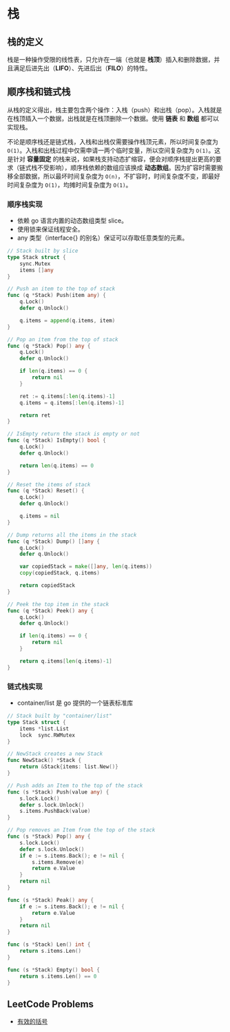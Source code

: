 # 栈

## 栈的定义

栈是一种操作受限的线性表，只允许在一端（也就是 **栈顶**）插入和删除数据，并且满足后进先出（**LIFO**）、先进后出（**FILO**）的特性。

## 顺序栈和链式栈

从栈的定义得出，栈主要包含两个操作：入栈（push）和出栈（pop）。入栈就是在栈顶插入一个数据，出栈就是在栈顶删除一个数据。使用 **链表** 和 **数组** 都可以实现栈。

不论是顺序栈还是链式栈，入栈和出栈仅需要操作栈顶元素，所以时间复杂度为 `O(1)`。入栈和出栈过程中仅需申请一两个临时变量，所以空间复杂度为 `O(1)`。这是针对 **容量固定** 的栈来说，如果栈支持动态扩缩容，便会对顺序栈提出更高的要求（链式栈不受影响），顺序栈依赖的数组应该换成 **动态数组**。因为扩容时需要搬移全部数据，所以最坏时间复杂度为 `O(n)`，不扩容时，时间复杂度不变，即最好时间复杂度为 `O(1)`，均摊时间复杂度为 `O(1)`。

### 顺序栈实现

- 依赖 go 语言内置的动态数组类型 slice。
- 使用锁来保证线程安全。
- any 类型（interface{} 的别名）保证可以存取任意类型的元素。

```go
// Stack built by slice
type Stack struct {
	sync.Mutex
	items []any
}

// Push an item to the top of stack
func (q *Stack) Push(item any) {
	q.Lock()
	defer q.Unlock()

	q.items = append(q.items, item)
}

// Pop an item from the top of stack
func (q *Stack) Pop() any {
	q.Lock()
	defer q.Unlock()

	if len(q.items) == 0 {
		return nil
	}

	ret := q.items[:len(q.items)-1]
	q.items = q.items[:len(q.items)-1]

	return ret
}

// IsEmpty return the stack is empty or not
func (q *Stack) IsEmpty() bool {
	q.Lock()
	defer q.Unlock()

	return len(q.items) == 0
}

// Reset the items of stack
func (q *Stack) Reset() {
	q.Lock()
	defer q.Unlock()

	q.items = nil
}

// Dump returns all the items in the stack
func (q *Stack) Dump() []any {
	q.Lock()
	defer q.Unlock()

	var copiedStack = make([]any, len(q.items))
	copy(copiedStack, q.items)

	return copiedStack
}

// Peek the top item in the stack
func (q *Stack) Peek() any {
	q.Lock()
	defer q.Unlock()

	if len(q.items) == 0 {
		return nil
	}

	return q.items[len(q.items)-1]
}
```

### 链式栈实现

- container/list 是 go 提供的一个链表标准库

```go
// Stack built by "container/list"
type Stack struct {
	items *list.List
	lock  sync.RWMutex
}

// NewStack creates a new Stack
func NewStack() *Stack {
	return &Stack{items: list.New()}
}

// Push adds an Item to the top of the stack
func (s *Stack) Push(value any) {
	s.lock.Lock()
	defer s.lock.Unlock()
	s.items.PushBack(value)
}

// Pop removes an Item from the top of the stack
func (s *Stack) Pop() any {
	s.lock.Lock()
	defer s.lock.Unlock()
	if e := s.items.Back(); e != nil {
		s.items.Remove(e)
		return e.Value
	}
	return nil
}

func (s *Stack) Peak() any {
	if e := s.items.Back(); e != nil {
		return e.Value
	}
	return nil
}

func (s *Stack) Len() int {
	return s.items.Len()
}

func (s *Stack) Empty() bool {
	return s.items.Len() == 0
}
```

## LeetCode Problems

- [有效的括号](https://leetcode.cn/problems/valid-parentheses/)
